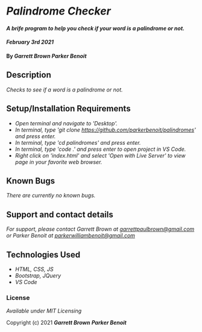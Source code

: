 # _Palindrome Checker_

#### _A brife program to help you check if your word is a palindrome or not._
#### _February 3rd 2021_

#### By _**Garrett Brown** **Parker Benoit**_

## Description

_Checks to see if a word is a palindrome or not._


## Setup/Installation Requirements


* _Open terminal and navigate to 'Desktop'._
* _In terminal, type 'git clone https://github.com/parkerbenoit/palindromes' and press enter._
* _In terminal, type 'cd palindromes' and press enter._
* _In terminal, type 'code .' and press enter to open project in VS Code._
* _Right click on 'index.html' and select 'Open with Live Server' to view page in your favorite web browser._


## Known Bugs

_There are currently no known bugs._

## Support and contact details

_For support, please contact Garrett Brown at <garrettpaulbrown@gmail.com> or Parker Benoit at <parkerwilliambenoit@gmail.com>_

## Technologies Used

* _HTML, CSS, JS_
* _Bootstrap, JQuery_
* _VS Code_

### License

*Available under MIT Licensing*

Copyright (c) 2021 **_Garrett Brown_** **_Parker Benoit_**
